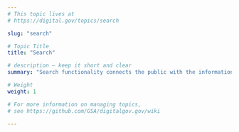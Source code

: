 ```yaml
---
# This topic lives at
# https://digital.gov/topics/search

slug: "search"

# Topic Title
title: "Search"

# description — keep it short and clear
summary: "Search functionality connects the public with the information they need from the government. Learn about Search.gov, a no-cost 'by government, for government' service for federal websites, search engine optimization (SEO), effectively using search data, and more."

# Weight
weight: 1

# For more information on managing topics,
# see https://github.com/GSA/digitalgov.gov/wiki

---
```

